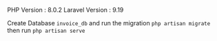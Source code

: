 PHP Version : 8.0.2
Laravel Version : 9.19

Create Database `invoice_db` and run the migration `php artisan migrate` then run `php artisan serve`
